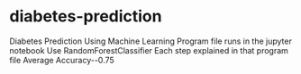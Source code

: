 # diabetes-prediction
Diabetes Prediction Using Machine Learning
Program file runs in the jupyter notebook
Use RandomForestClassifier 
Each step explained in that program file
Average Accuracy--0.75
